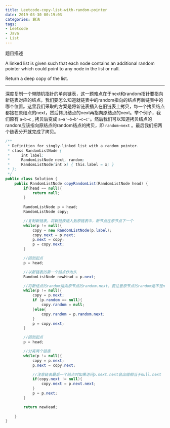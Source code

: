 ```yaml
---
title: Leetcode-copy-list-with-random-pointer
date: 2019-03-30 00:19:03
categories: 算法
tags:
- Leetcode
- Java
- List
---
```

题目描述

A linked list is given such that each node contains an additional random pointer which could point to any node in the list or null.

Return a deep copy of the list.
<!--more-->
---

深度复制一个带随机指针的单向链表，这一题难点在于next和random指针要指向新链表对应的结点，我们要怎么知道就链表中的random指向的结点再新链表中的哪个位置。这里我们采取的方案是将新链表插入在旧链表上拷贝，每一个拷贝结点都接在原结点的next，然后拷贝结点的next再指向原结点的next。举个例子，我们原有 `a→b→c` , 拷贝后变成 `a→a'→b→b'→c→c'`。然后我们可以知道拷贝结点的random应该指向原结点的random结点的拷贝，即 `random→next` 。最后我们把两个链表分开就完成了拷贝。

```java
/**
 * Definition for singly-linked list with a random pointer.
 * class RandomListNode {
 *     int label;
 *     RandomListNode next, random;
 *     RandomListNode(int x) { this.label = x; }
 * };
 */
public class Solution {
    public RandomListNode copyRandomList(RandomListNode head) {
        if(head == null){
            return null;
        }
        
        RandomListNode p = head;
        RandomListNode copy;

        //复制新链表，将新链表插入到原链表中，新节点在原节点下一个
        while(p != null){
            copy = new RandomListNode(p.label);
            copy.next = p.next;
            p.next = copy;
            p = copy.next;
        }

        //回到起点
        p = head;

        //以新链表的第一个结点作为头
        RandomListNode newHead = p.next;

        //将新结点的random指向原节点的random.next，要注意原节点的random是不是null
        while(p != null){
            copy = p.next;
            if (p.random == null){
                copy.random = null;
            }else{
                copy.random = p.random.next;
            }
            p = copy.next;
        }

        //回到起点
        p = head;

        //分离两个链表
        while(p != null){
            copy = p.next;
            p.next = copy.next;

            //注意链表最后一个结点时如果访问p.next.next会出错相当于null.next
            if(copy.next != null){
                copy.next = p.next.next;
            }
            p = p.next;
        }

        return newHead;
        
    }
}
```
